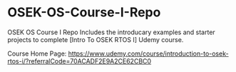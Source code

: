 # OSEK-OS-Course-I-Repo
OSEK OS Course I Repo
Includes the introducary examples and starter projects to complete [Intro To OSEK RTOS I] Udemy course. 

Course Home Page: 
https://www.udemy.com/course/introduction-to-osek-rtos-i/?referralCode=70ACADF2E9A2CE62CBC0
